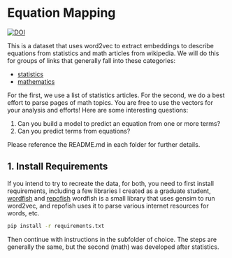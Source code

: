 # Equation Mapping

[![DOI](https://zenodo.org/badge/165427328.svg)](https://zenodo.org/badge/latestdoi/165427328)

This is a dataset that uses word2vec to extract embeddings to describe equations
from statistics and math articles from wikipedia. We will do this for groups of links
that generally fall into these categories:

 - [statistics](statistics)
 - [mathematics](math)

For the first, we use a list of statistics articles. For the second, we do a 
best effort to parse pages of math topics. You are free to use the vectors
for your analysis and efforts! Here are some interesting questions:

 1. Can you build a model to predict an equation from one or more terms?
 2. Can you predict terms from equations?

Please reference the README.md in each folder for further details.

## 1. Install Requirements

If you intend to try to recreate the data, for both, you need to first 
install requirements, including a few libraries I created as a graduate
student, [wordfish](https://vsoch.github.io/2016/2016-wordfish/) and 
[repofish](https://pypi.org/project/repofish/)
wordfish is a small library that uses gensim to run word2vec, and repofish uses it
to parse various internet resources for words, etc.

```bash
pip install -r requirements.txt
```

Then continue with instructions in the subfolder of choice. The steps are generally the same,
but the second (math) was developed after statistics.
